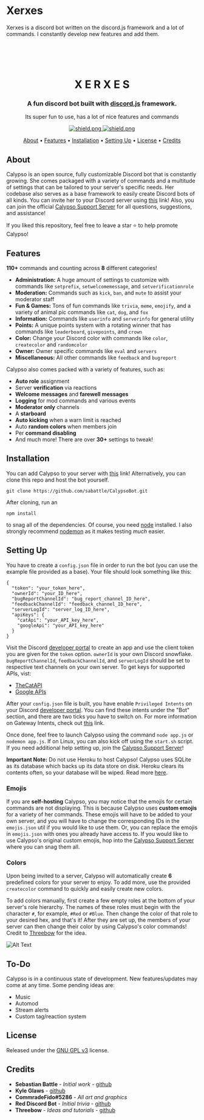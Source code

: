 # Xerxes
Xerxes is a discord bot written on the discord.js framework and a lot of commands. I constantly develop new features and add them.

<h1 align="center">
  <br>
  <a href="https://github.com/coderXeno/Xerxes"></a>
  <br>
  X E R X E S
  <br>
</h1>

<h3 align=center>A fun discord bot built with <a href=https://github.com/discordjs/discord.js>discord.js</a> framework.</h3>
<p align="center">Its super fun to use, has a lot of nice features and commands 


<div align=center>

  <a href="https://github.com/discordjs">
    <img src="https://img.shields.io/badge/discord.js-v13.0-blue.svg?logo=npm" alt="shield.png">
  </a>

  <a href="https://github.com/coderXeno/Xerxes/blob/main/LICENSE">
    <img src="https://img.shields.io/badge/license-MITv3-green" alt="shield.png">
  </a>

</div>

<p align="center">
  <a href="#about">About</a>
  •
  <a href="#features">Features</a>
  •
  <a href="#installation">Installation</a>
  •
  <a href="#setting-up">Setting Up</a>
  •
  <a href="#license">License</a>
  •
  <a href="#credits">Credits</a>
</p>

## About

Calypso is an open source, fully customizable Discord bot that is constantly growing. She comes packaged with a variety of commands and a multitude of settings that can be tailored to your server's specific needs. Her codebase also serves as a base framework to easily create Discord bots of all kinds. You can invite her to your Discord server using [this](https://discordapp.com/oauth2/authorize?client_id=416451977380364288&scope=bot&permissions=403008599) link! Also, you can join the official [Calypso Support Server](https://discord.gg/pnYVdut) for all questions, suggestions, and assistance!

If you liked this repository, feel free to leave a star ⭐ to help promote Calypso!

## Features

**110+** commands and counting across **8** different categories!

  * **Administration:** A huge amount of settings to customize with commands like `setprefix`, `setwelcomemessage`, and `setverificationrole`
  * **Moderation:** Commands such as `kick`, `ban`, and `mute` to assist your moderator staff
  * **Fun & Games:** Tons of fun commands like `trivia`, `meme`, `emojify`, and a variety of animal pic commands like `cat`, `dog`, and `fox`
  * **Information:** Commands like `userinfo` and `serverinfo` for general utility
  * **Points:** A unique points system with a rotating winner that has commands like `leaderboard`, `givepoints`, and `crown`
  * **Color:** Change your Discord color with commands like `color`, `createcolor` and `randomcolor`
  * **Owner:** Owner specific commands like `eval` and `servers`
  * **Miscellaneous:** All other commands like `feedback` and `bugreport`

Calypso also comes packed with a variety of features, such as:

  * **Auto role** assignment
  * Server **verification** via reactions
  * **Welcome messages** and **farewell messages**
  * **Logging** for mod commands and various events
  * **Moderator only** channels
  * A **starboard**
  * **Auto kicking** when a warn limit is reached
  * Auto **random colors** when members join
  * Per **command disabling**
  * And much more! There are over **30+** settings to tweak!


## Installation

You can add Calypso to your server with [this](https://discordapp.com/oauth2/authorize?client_id=416451977380364288&scope=bot&permissions=403008599) link! Alternatively, you can clone this repo and host the bot yourself.
```
git clone https://github.com/sabattle/CalypsoBot.git
```
After cloning, run an
```
npm install
```
to snag all of the dependencies. Of course, you need [node](https://nodejs.org/en/) installed. I also strongly recommend [nodemon](https://www.npmjs.com/package/nodemon) as it makes testing *much* easier.

## Setting Up

You have to create a `config.json` file in order to run the bot (you can use the example file provided as a base). Your file should look something like this:
```
{
  "token": "your_token_here",
  "ownerId": "your_ID_here",
  "bugReportChannelId": "bug_report_channel_ID_here",
  "feedbackChannelId": "feedback_channel_ID_here",
  "serverLogId": "server_log_ID_here",
  "apiKeys": {
    "catApi": "your_API_key_here",
    "googleApi": "your_API_key_here"
  }
}
```
Visit the Discord [developer portal](https://discordapp.com/developers/applications/) to create an app and use the client token you are given for the `token` option. `ownerId` is your own Discord snowflake. `bugReportChannelId`, `feedbackChannelId`, and `serverLogId` should be set to respective text channels on your own server. To get keys for supported APIs, vist:

  * [TheCatAPI](https://thecatapi.com/)
  * [Google APIs](https://console.developers.google.com/apis/)

After your `config.json` file is built, you have enable `Privileged Intents` on your Discord [developer portal](https://discordapp.com/developers/applications/). You can find these intents under the "Bot" section, and there are two ticks you have to switch on. For more information on Gateway Intents, check out [this](https://discordjs.guide/popular-topics/intents.html#the-intents-bit-field-wrapper) link.

Once done, feel free to launch Calypso using the command `node app.js` or `nodemon app.js`. If on Linux, you can also kick off using the `start.sh` script. If you need additional help setting up, join the [Calypso Support Server](https://discord.gg/pnYVdut)!

**Important Note:** Do not use Heroku to host Calypso! Calypso uses SQLite as its database which backs up its data store on disk. Heroku clears its contents often, so your database will be wiped. Read more [here](https://devcenter.heroku.com/articles/sqlite3).

### Emojis

If you are **self-hosting** Calypso, you may notice that the emojis for certain commands are not displaying. This is because Calypso uses **custom emojis** for a variety of her commands. These emojis will have to be added to your own server, and you will have to change the corresponding IDs in the `emojis.json` util if you would like to use them. Or, you can replace the emojis in `emojis.json` with ones you already have access to. If you would like to use Calypso's original custom emojis, hop into the [Calypso Support Server](https://discord.gg/pnYVdut) where you can snag them all.

### Colors

Upon being invited to a server, Calypso will automatically create **6** predefined colors for your server to enjoy. To add more, use the provided `createcolor` command to quickly and easily create new colors.

To add colors manually, first create a few empty roles at the bottom of your server's role hierarchy. The names of these roles must begin with the character `#`, for example, `#Red` or `#Blue`. Then change the color of that role to your desired hex, and that's it! After they are set up, the members of your server can then change their color by using Calypso's color commands! Credit to [Threebow](https://github.com/Threebow) for the idea.

![Alt Text](https://i.imgur.com/SLJCN6y.gif)

## To-Do

Calypso is in a continuous state of development. New features/updates may come at any time. Some pending ideas are:

  * Music
  * Automod
  * Stream alerts
  * Custom tag/reaction system

## License

Released under the [GNU GPL v3](https://www.gnu.org/licenses/gpl-3.0.en.html) license.

## Credits

* **Sebastian Battle** - *Initial work* - [github](https://github.com/sabattle)
* **Kyle Glaws** - [github](https://github.com/krglaws)
* **CommradeFido#5286** - *All art and graphics*
* **Red Discord Bot** - *Initial trivia* - [github](https://github.com/Cog-Creators/Red-DiscordBot/blob/V3/develop/README.md#join-the-community)
* **Threebow** - *Ideas and tutorials* - [github](https://github.com/Threebow)
